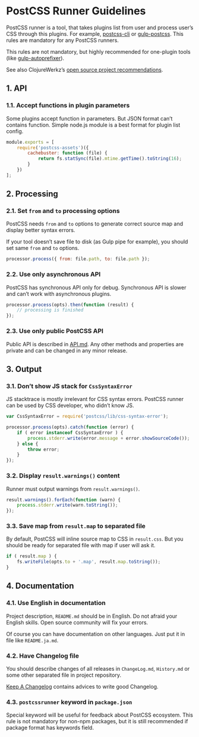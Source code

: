 # PostCSS Runner Guidelines

PostCSS runner is a tool, that takes plugins list from user and process
user’s CSS through this plugins. For example, [postcss-cli] or [gulp-postcss].
This rules are mandatory for any PostCSS runners.

This rules are not mandatory, but highly recommended for one-plugin tools
(like [gulp-autoprefixer]).

See also ClojureWerkz’s [open source project recommendations].

[open source project recommendations]:  http://blog.clojurewerkz.org/blog/2013/04/20/how-to-make-your-open-source-project-really-awesome/
[gulp-autoprefixer]: https://github.com/sindresorhus/gulp-autoprefixer
[gulp-postcss]:      https://github.com/w0rm/gulp-postcss
[postcss-cli]:       https://github.com/code42day/postcss-cli

## 1. API

### 1.1. Accept functions in plugin parameters

Some plugins accept function in parameters. But JSON format can’t
contains function. Simple node.js module is a best format for plugin
list config.

```js
module.exports = [
    require('postcss-assets')({
        cachebuster: function (file) {
            return fs.statSync(file).mtime.getTime().toString(16);
        }
    })
];
```

## 2. Processing

### 2.1. Set `from` and `to` processing options

PostCSS needs `from` and `to` options to generate correct source map
and display better syntax errors.

If your tool doesn’t save file to disk (as Gulp pipe for example),
you should set same `from` and `to` options.

```js
processor.process({ from: file.path, to: file.path });
```

### 2.2. Use only asynchronous API

PostCSS has synchronous API only for debug. Synchronous API is slower
and can’t work with asynchronous plugins.

```js
processor.process(opts).then(function (result) {
    // processing is finished
});
```

### 2.3. Use only public PostCSS API

Public API is described in [API.md]. Any other methods and properties
are private and can be changed in any minor release.

[API.md]: https://github.com/postcss/postcss/blob/master/API.md

## 3. Output

### 3.1. Don’t show JS stack for `CssSyntaxError`

JS stacktrace is mostly irrelevant for CSS syntax errors.
PostCSS runner can be used by CSS developer, who didn’t know JS.

```js
var CssSyntaxError = require('postcss/lib/css-syntax-error');

processor.process(opts).catch(function (error) {
    if ( error instanceof CssSyntaxError ) {
        process.stderr.write(error.message + error.showSourceCode());
    } else {
        throw error;
    }
});
```

### 3.2. Display `result.warnings()` content

Runner must output warnings from `result.warnings()`.

```js
result.warnings().forEach(function (warn) {
    process.stderr.write(warn.toString());
});
```

### 3.3. Save map from `result.map` to separated file

By default, PostCSS will inline source map to CSS in `result.css`.
But you should be ready for separated file with map if user will ask it.

```js
if ( result.map ) {
    fs.writeFile(opts.to + '.map', result.map.toString());
}
```

## 4. Documentation

### 4.1. Use English in documentation

Project description, `README.md` should be in English. Do not afraid your
English skills. Open source community will fix your errors.

Of course you can have documentation on other languages. Just put it in file
like `README.ja.md`.

### 4.2. Have Changelog file

You should describe changes of all releases in `ChangeLog.md`, `History.md`
or some other separated file in project repository.

[Keep A Changelog] contains advices to write good Changelog.

[Keep A Changelog]: http://keepachangelog.com/

### 4.3. `postcssrunner` keyword in `package.json`

Special keyword will be useful for feedback about PostCSS ecosystem.
This rule is not mandatory for non-npm packages, but it is still recommended
if package format has keywords field.
